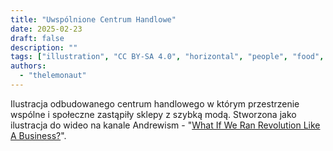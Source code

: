 ```yaml
---
title: "Uwspólnione Centrum Handlowe"
date: 2025-02-23
draft: false
description: ""
tags: ["illustration", "CC BY-SA 4.0", "horizontal", "people", "food", "infrastructure", "reclaimed structure", "economy", "library"]
authors:
  - "thelemonaut"
---
```


Ilustracja odbudowanego centrum handlowego w którym przestrzenie wspólne i społeczne zastąpiły sklepy z szybką modą. Stworzona jako ilustracja do wideo na kanale Andrewism - "[What If We Ran Revolution Like A Business?](https://www.youtube.com/watch?v=cO0O9cBPmsU)".